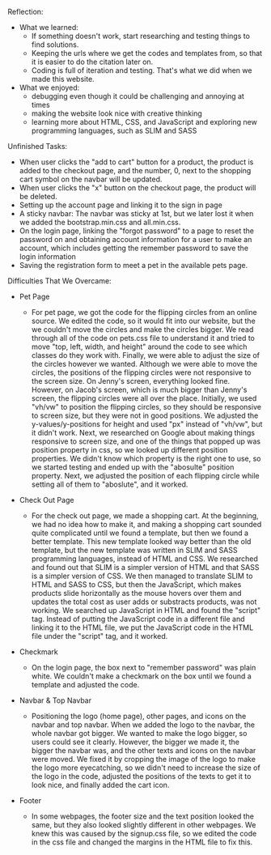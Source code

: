 Reflection: 
- What we learned: 
    - If something doesn't work, start researching and testing things to find solutions.
    - Keeping the urls where we get the codes and templates from, so that it is easier to do the citation later on. 
    - Coding is full of iteration and testing. That's what we did when we made this website.  
- What we enjoyed:
    - debugging even though it could be challenging and annoying at times
    - making the website look nice with creative thinking
    - learning more about HTML, CSS, and JavaScript and exploring new programming languages, such as SLIM and SASS

Unfinished Tasks:
- When user clicks the "add to cart" button for a product, the product is added to the checkout page, and the number, 0, next to the shopping cart symbol on the navbar will be updated.
- When user clicks the "x" button on the checkout page, the product will be deleted.
- Setting up the account page and linking it to the sign in page
- A sticky navbar: The navbar was sticky at 1st, but we later lost it when we added the bootstrap.min.css and all.min.css.
- On the login page, linking the "forgot password" to a page to reset the password on and obtaining account information for a user to make an account, which includes getting the remember password to save the login information
- Saving the registration form to meet a pet in the available pets page.

Difficulties That We Overcame:
- Pet Page 
    - For pet page, we got the code for the flipping circles from an online source. We edited the code, so it would fit into our website, but the we couldn't move the circles and make the circles bigger. We read through all of the code on pets.css file to understand it and tried to move "top, left, width, and height" around the code to see which classes do they work with. Finally, we were able to adjust the size of the circles however we wanted. Although we were able to move the circles, the positions of the flipping circles were not responsive to the screen size. On Jenny's screen, everything looked fine. However, on Jacob's screen, which is much bigger than Jenny's screen, the flipping circles were all over the place. Initially, we used "vh/vw" to position the flipping circles, so they should be responsive to screen size, but they were not in good positions. We adjusted the y-values/y-positions for height and used "px" instead of "vh/vw", but it didn't work. Next, we researched on Google about making things responsive to screen size, and one of the things that popped up was position property in css, so we looked up different position properties. We didn't know which property is the right one to use, so we started testing and ended up with the "abosulte" position property. Next, we adjusted the position of each flipping circle while setting all of them to "aboslute", and it worked.

- Check Out Page
    - For the check out page, we made a shopping cart. At the beginning, we had no idea how to make it, and making a shopping cart sounded quite complicated until we found a template, but then we found a better template. This new template looked way better than the old template, but the new template was written in SLIM and SASS programming languages, instead of HTML and CSS. We researched and found out that SLIM is a simpler version of HTML and that SASS is a simpler version of CSS. We then managed to translate SLIM to HTML and SASS to CSS, but then the JavaScript, which makes products slide horizontally as the mouse hovers over them and updates the total cost as user adds or substracts products, was not working. We searched up JavaScript in HTML and found the "script" tag. Instead of putting the JavaScript code in a different file and linking it to the HTML file, we put the JavaScript code in the HTML file under the "script" tag, and it worked. 

- Checkmark
    - On the login page, the box next to "remember password" was plain white. We couldn't make a checkmark on the box until we found a template and adjusted the code.

- Navbar & Top Navbar
    - Positioning the logo (home page), other pages, and icons on the navbar and top navbar. When we added the logo to the navbar, the whole navbar got bigger. We wanted to make the logo bigger, so users could see it clearly. However, the bigger we made it, the bigger the navbar was, and the other texts and icons on the navbar were moved. We fixed it by cropping the image of the logo to make the logo more eyecatching, so we didn't need to increase the size of the logo in the code, adjusted the positions of the texts to get it to look nice, and finally added the cart icon.

- Footer
    - In some webpages, the footer size and the text position looked the same, but they also looked slightly different in other webpages. We knew this was caused by the signup.css file, so we edited the code in the css file and changed the margins in the HTML file to fix this.
